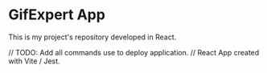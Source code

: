 # GifExpert App

This is my project's repository developed in React.

// TODO: Add all commands use to deploy application.
// React App created with Vite / Jest.
